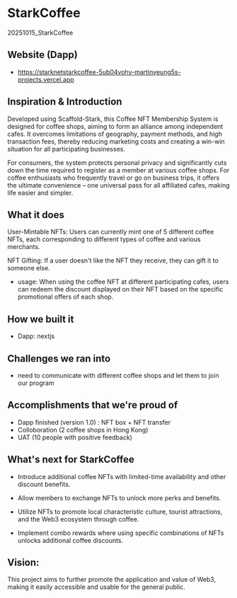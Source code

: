 # StarkCoffee
20251015_StarkCoffee

## Website (Dapp)
* https://starknetstarkcoffee-5ub04vohy-martinyeung5s-projects.vercel.app

## Inspiration & Introduction
Developed using Scaffold-Stark, this Coffee NFT Membership System is designed for coffee shops, aiming to form an alliance among independent cafes. It overcomes limitations of geography, payment methods, and high transaction fees, thereby reducing marketing costs and creating a win-win situation for all participating businesses.

For consumers, the system protects personal privacy and significantly cuts down the time required to register as a member at various coffee shops. For coffee enthusiasts who frequently travel or go on business trips, it offers the ultimate convenience – one universal pass for all affiliated cafes, making life easier and simpler.

## What it does
User-Mintable NFTs: Users can currently mint one of 5 different coffee NFTs, each corresponding to different types of coffee and various merchants.

NFT Gifting: If a user doesn't like the NFT they receive, they can gift it to someone else.

* usage:
When using the coffee NFT at different participating cafes, users can redeem the discount displayed on their NFT based on the specific promotional offers of each shop.

## How we built it
* Dapp: nextjs

## Challenges we ran into
* need to communicate with different coffee shops and let them to join our program

## Accomplishments that we're proud of
* Dapp finished (version 1.0) : NFT box + NFT transfer
* Colloboration (2 coffee shops in Hong Kong)
* UAT (10 people with positive feedback)

## What's next for StarkCoffee
* Introduce additional coffee NFTs with limited-time availability and other discount benefits.

* Allow members to exchange NFTs to unlock more perks and benefits.

* Utilize NFTs to promote local characteristic culture, tourist attractions, and the Web3 ecosystem through coffee.

* Implement combo rewards where using specific combinations of NFTs unlocks additional coffee discounts.

## Vision:

This project aims to further promote the application and value of Web3, making it easily accessible and usable for the general public.